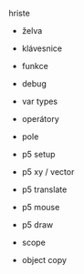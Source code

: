 hriste

- želva

- klávesnice

- funkce
- debug
- var types
- operátory
- pole

- p5 setup
- p5 xy / vector
- p5 translate


- p5 mouse
- p5 draw
- scope
- object copy
